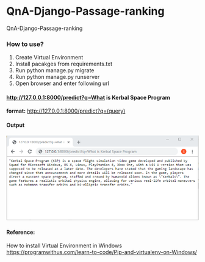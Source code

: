 # QnA-Django-Passage-ranking
QnA-Django-Passage-ranking

### How to use?<br />
1. Create Virtual Environment<br />
2. Install pacakges from requirements.txt<br />
3. Run python manage.py migrate <br />
4. Run python manage.py runserver <br />
5. Open browser and enter following url<br />

#### http://127.0.0.1:8000/predict?q=What is Kerbal Space Program<br />
<b>format:</b> http://127.0.0.1:8000/predict?q=(query)<br />

#### Output
![alt text](https://github.com/isuhas/QnA-Django-Passage-ranking/blob/master/output.PNG)

#### Reference:<br />
How to install Virtual Environment in Windows<br />
https://programwithus.com/learn-to-code/Pip-and-virtualenv-on-Windows/<br />

